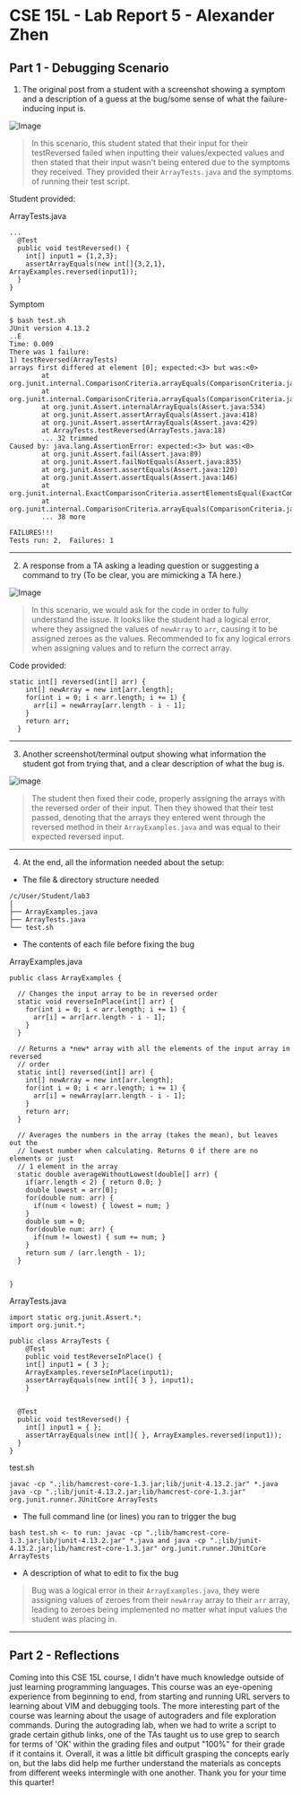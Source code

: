 # CSE 15L - Lab Report 5 - Alexander Zhen

## Part 1 - Debugging Scenario

1. The original post from a student with a screenshot showing a symptom and a description of a guess at the bug/some sense of what the failure-inducing input is.

![Image](332.PNG)

> In this scenario, this student stated that their input for their testReversed failed when inputting their values/expected values and then stated that their input wasn't being entered due to the symptoms they received. They provided their `ArrayTests.java` and the symptoms of running their test script.

Student provided:

ArrayTests.java

```
...
  @Test
  public void testReversed() {
    int[] input1 = {1,2,3};
    assertArrayEquals(new int[]{3,2,1}, ArrayExamples.reversed(input1));
  }
}
```

Symptom

```
$ bash test.sh
JUnit version 4.13.2
..E
Time: 0.009
There was 1 failure:
1) testReversed(ArrayTests)
arrays first differed at element [0]; expected:<3> but was:<0>
        at org.junit.internal.ComparisonCriteria.arrayEquals(ComparisonCriteria.java:78)
        at org.junit.internal.ComparisonCriteria.arrayEquals(ComparisonCriteria.java:28)
        at org.junit.Assert.internalArrayEquals(Assert.java:534)
        at org.junit.Assert.assertArrayEquals(Assert.java:418)
        at org.junit.Assert.assertArrayEquals(Assert.java:429)
        at ArrayTests.testReversed(ArrayTests.java:18)
        ... 32 trimmed
Caused by: java.lang.AssertionError: expected:<3> but was:<0>
        at org.junit.Assert.fail(Assert.java:89)
        at org.junit.Assert.failNotEquals(Assert.java:835)
        at org.junit.Assert.assertEquals(Assert.java:120)
        at org.junit.Assert.assertEquals(Assert.java:146)
        at org.junit.internal.ExactComparisonCriteria.assertElementsEqual(ExactComparisonCriteria.java:8)
        at org.junit.internal.ComparisonCriteria.arrayEquals(ComparisonCriteria.java:76)
        ... 38 more

FAILURES!!!
Tests run: 2,  Failures: 1
```

---

2. A response from a TA asking a leading question or suggesting a command to try (To be clear, you are mimicking a TA here.)

![Image](123.png)

> In this scenario, we would ask for the code in order to fully understand the issue. It looks like the student had a logical error, where they assigned the values of `newArray` to `arr`, causing it to be assigned zeroes as the values. Recommended to fix any logical errors when assigning values and to return the correct array.


Code provided:

```
static int[] reversed(int[] arr) {
    int[] newArray = new int[arr.length];
    for(int i = 0; i < arr.length; i += 1) {
      arr[i] = newArray[arr.length - i - 1];
    }
    return arr;
  }
```

---

3. Another screenshot/terminal output showing what information the student got from trying that, and a clear description of what the bug is.

![image](331.png)

> The student then fixed their code, properly assigning the arrays with the reversed order of their input. Then they showed that their test passed, denoting that the arrays they entered went through the reversed method in their `ArrayExamples.java` and was equal to their expected reversed input.

---

4. At the end, all the information needed about the setup:
* The file & directory structure needed

```
/c/User/Student/lab3
│
├── ArrayExamples.java
├── ArrayTests.java
└── test.sh
```

* The contents of each file before fixing the bug

ArrayExamples.java

```
public class ArrayExamples {

  // Changes the input array to be in reversed order
  static void reverseInPlace(int[] arr) {
    for(int i = 0; i < arr.length; i += 1) {
      arr[i] = arr[arr.length - i - 1];
    }
  }

  // Returns a *new* array with all the elements of the input array in reversed
  // order
  static int[] reversed(int[] arr) {
    int[] newArray = new int[arr.length];
    for(int i = 0; i < arr.length; i += 1) {
      arr[i] = newArray[arr.length - i - 1];
    }
    return arr;
  }

  // Averages the numbers in the array (takes the mean), but leaves out the
  // lowest number when calculating. Returns 0 if there are no elements or just
  // 1 element in the array
  static double averageWithoutLowest(double[] arr) {
    if(arr.length < 2) { return 0.0; }
    double lowest = arr[0];
    for(double num: arr) {
      if(num < lowest) { lowest = num; }
    }
    double sum = 0;
    for(double num: arr) {
      if(num != lowest) { sum += num; }
    }
    return sum / (arr.length - 1);
  }


}
```

ArrayTests.java

```
import static org.junit.Assert.*;
import org.junit.*;

public class ArrayTests {
	@Test 
	public void testReverseInPlace() {
    int[] input1 = { 3 };
    ArrayExamples.reverseInPlace(input1);
    assertArrayEquals(new int[]{ 3 }, input1);
	}


  @Test
  public void testReversed() {
    int[] input1 = { };
    assertArrayEquals(new int[]{ }, ArrayExamples.reversed(input1));
  }
}
```

test.sh

```
javac -cp ".;lib/hamcrest-core-1.3.jar;lib/junit-4.13.2.jar" *.java
java -cp ".;lib/junit-4.13.2.jar;lib/hamcrest-core-1.3.jar" org.junit.runner.JUnitCore ArrayTests
```

* The full command line (or lines) you ran to trigger the bug

```
bash test.sh <- to run: javac -cp ".;lib/hamcrest-core-1.3.jar;lib/junit-4.13.2.jar" *.java and java -cp ".;lib/junit-4.13.2.jar;lib/hamcrest-core-1.3.jar" org.junit.runner.JUnitCore ArrayTests
```

* A description of what to edit to fix the bug

> Bug was a logical error in their `ArrayExamples.java`, they were assigning values of zeroes from their `newArray` array to their `arr` array, leading to zeroes being implemented no matter what input values the student was placing in.

---

## Part 2 - Reflections

Coming into this CSE 15L course, I didn't have much knowledge outside of just learning programming languages. This course was an eye-opening experience from beginning to end, from starting and running URL servers to learning about VIM and debugging tools. The more interesting part of the course was learning about the usage of autograders and file exploration commands. During the autograding lab, when we had to write a script to grade certain github links, one of the TAs taught us to use grep to search for terms of 'OK' within the grading files and output "100%" for their grade if it contains it. Overall, it was a little bit difficult grasping the concepts early on, but the labs did help me further understand the materials as concepts from different weeks intermingle with one another. Thank you for your time this quarter! 
